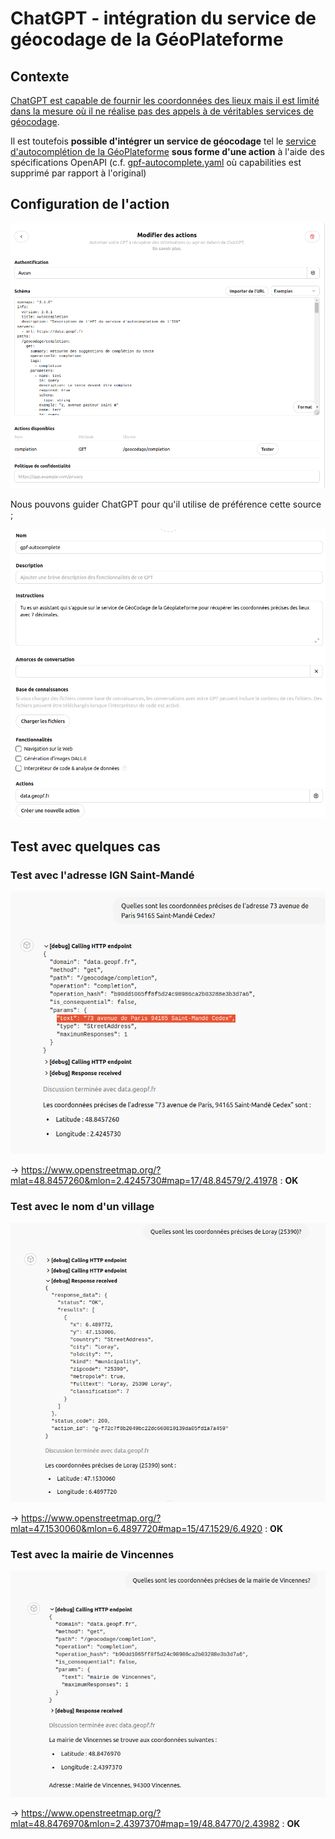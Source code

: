 # ChatGPT - intégration du service de géocodage de la GéoPlateforme

## Contexte

[ChatGPT est capable de fournir les coordonnées des lieux mais il est limité dans la mesure où il ne réalise pas des appels à de véritables services de géocodage](chatgpt-gpt4o-geocodage-limites.md).

Il est toutefois **possible d'intégrer un service de géocodage** tel le [service d'autocomplétion de la GéoPlateforme](https://geoservices.ign.fr/documentation/services/services-geoplateforme/autocompletion) **sous forme d'une action** à l'aide des spécifications OpenAPI (c.f. [gpf-autocomplete.yaml](gpf-autocomplete.yaml) où capabilities est supprimé par rapport à l'original)

## Configuration de l'action

![alt text](img/20240812-gpf-autocomplete-action.png)

Nous pouvons guider ChatGPT pour qu'il utilise de préférence cette source ;

![alt text](img/20240812-gpf-autocomplete-prompt.png)


## Test avec quelques cas

### Test avec l'adresse IGN Saint-Mandé

![alt text](img/20240812-gpf-autocomplete-ign.png)

-> https://www.openstreetmap.org/?mlat=48.8457260&mlon=2.4245730#map=17/48.84579/2.41978 : **OK**

### Test avec le nom d'un village

![alt text](img/20240812-gpf-autocomplete-loray.png)

-> https://www.openstreetmap.org/?mlat=47.1530060&mlon=6.4897720#map=15/47.1529/6.4920 : **OK**

### Test avec la mairie de Vincennes

![alt text](img/20240812-gpf-autocomplete-mairie-vincennes.png)

-> https://www.openstreetmap.org/?mlat=48.8476970&mlon=2.4397370#map=19/48.84770/2.43982 : **OK**

